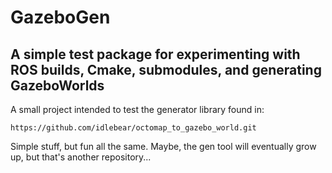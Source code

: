 # GazeboGen
## A simple test package for experimenting with ROS builds, Cmake, submodules, and generating GazeboWorlds

A small project intended to test the generator library found in:

    https://github.com/idlebear/octomap_to_gazebo_world.git
    
Simple stuff, but fun all the same. Maybe, the gen tool will eventually grow up, but that's another repository...

